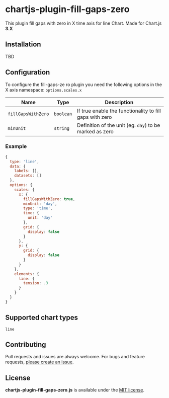 # chartjs-plugin-fill-gaps-zero

This plugin fill gaps with zero in X time axis for line Chart. Made for Chart.js **3.X**

## Installation

TBD

## Configuration

To configure the fill-gaps-ze ro plugin you need the following options in the X axis namespace: `options.scales.x`

Name                | Type         | Description
--------------------|--------------|------------
`fillGapsWithZero`  | `boolean`    | If true enable the functionality to fill gaps with zero
`minUnit`           | `string`     | Definition of the unit (eg. `day`) to be marked as zero

### Example

```javascript
{
  type: 'line',
  data: {
    labels: [],
    datasets: []
  },
  options: {
    scales: {
      x: {
        fillGapsWithZero: true,
        minUnit: 'day',
        type: 'time',
        time: {
          unit: 'day'
        },
        grid: {
          display: false
        }
      },
      y: {
        grid: {
          display: false
        }
      }
    },
    elements: {
      line: {
        tension: .3
      }
    }
  }
}
```

## Supported chart types

    line

## Contributing

Pull requests and issues are always welcome. For bugs and feature requests, [please create an issue](https://github.com/giaroc/chartjs-plugin-fill-gaps-zero/issues).

## License

**chartjs-plugin-fill-gaps-zero.js** is available under the [MIT license](http://opensource.org/licenses/MIT).